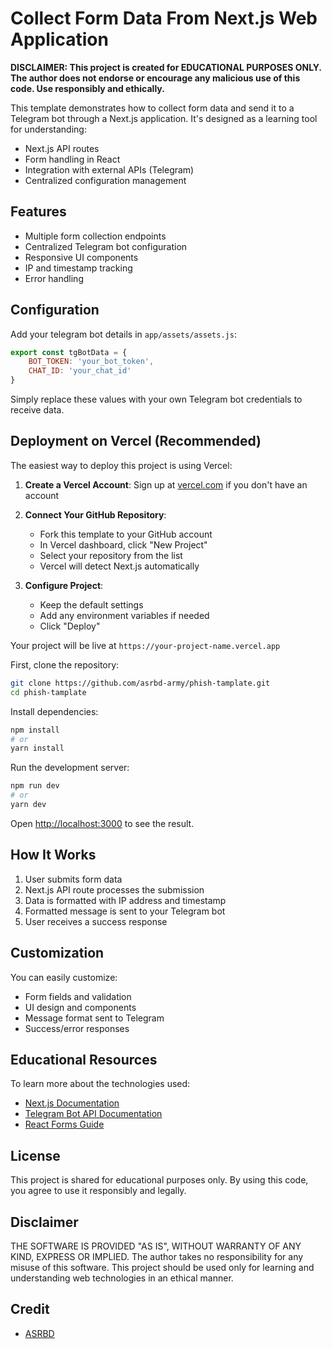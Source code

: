 # Collect Form Data From Next.js Web Application

**DISCLAIMER: This project is created for EDUCATIONAL PURPOSES ONLY. The author does not endorse or encourage any malicious use of this code. Use responsibly and ethically.**

This template demonstrates how to collect form data and send it to a Telegram bot through a Next.js application. It's designed as a learning tool for understanding:
- Next.js API routes
- Form handling in React
- Integration with external APIs (Telegram)
- Centralized configuration management

## Features

- Multiple form collection endpoints
- Centralized Telegram bot configuration
- Responsive UI components
- IP and timestamp tracking
- Error handling

## Configuration

Add your telegram bot details in `app/assets/assets.js`:

```js
export const tgBotData = {
    BOT_TOKEN: 'your_bot_token',
    CHAT_ID: 'your_chat_id'
}
```

Simply replace these values with your own Telegram bot credentials to receive data.

## Deployment on Vercel (Recommended)

The easiest way to deploy this project is using Vercel:

1. **Create a Vercel Account**: Sign up at [vercel.com](https://vercel.com) if you don't have an account

2. **Connect Your GitHub Repository**:
   - Fork this template to your GitHub account
   - In Vercel dashboard, click "New Project"
   - Select your repository from the list
   - Vercel will detect Next.js automatically

3. **Configure Project**:
   - Keep the default settings
   - Add any environment variables if needed
   - Click "Deploy"

Your project will be live at `https://your-project-name.vercel.app`

First, clone the repository:

```bash
git clone https://github.com/asrbd-army/phish-tamplate.git
cd phish-tamplate
```

Install dependencies:

```bash
npm install
# or
yarn install
```

Run the development server:

```bash
npm run dev
# or
yarn dev
```

Open [http://localhost:3000](http://localhost:3000) to see the result.

## How It Works

1. User submits form data
2. Next.js API route processes the submission
3. Data is formatted with IP address and timestamp
4. Formatted message is sent to your Telegram bot
5. User receives a success response

## Customization

You can easily customize:
- Form fields and validation
- UI design and components
- Message format sent to Telegram
- Success/error responses

## Educational Resources

To learn more about the technologies used:

- [Next.js Documentation](https://nextjs.org/docs)
- [Telegram Bot API Documentation](https://core.telegram.org/bots/api)
- [React Forms Guide](https://reactjs.org/docs/forms.html)

## License

This project is shared for educational purposes only. By using this code, you agree to use it responsibly and legally.

## Disclaimer

THE SOFTWARE IS PROVIDED "AS IS", WITHOUT WARRANTY OF ANY KIND, EXPRESS OR IMPLIED. The author takes no responsibility for any misuse of this software. This project should be used only for learning and understanding web technologies in an ethical manner.

## Credit
- [ASRBD](https://asrbd.pages.dev)
